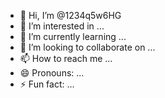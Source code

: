 - 👋 Hi, I’m @1234q5w6HG
- 👀 I’m interested in ...
- 🌱 I’m currently learning ...
- 💞️ I’m looking to collaborate on ...
- 📫 How to reach me ...
- 😄 Pronouns: ...
- ⚡ Fun fact: ...

<!---
1234q5w6HG/1234q5w6HG is a ✨ special ✨ repository because its `README.md` (this file) appears on your GitHub profile.
You can click the Preview link to take a look at your changes.
--->

